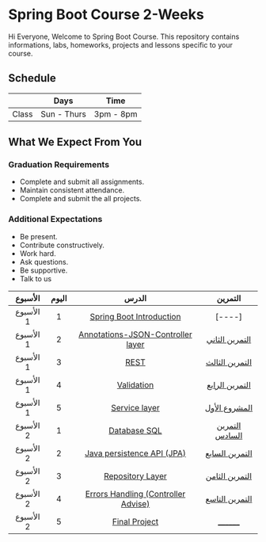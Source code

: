 # Spring Boot Course 2-Weeks 
Hi Everyone, Welcome to Spring Boot Course. This repository contains informations, labs, homeworks, projects and lessons specific to your course.

## Schedule
|  | Days | Time |
| --- | ------------- | ------------- |
| Class | Sun - Thurs  | 3pm - 8pm  |


## What We Expect From You
### Graduation Requirements
* Complete and submit all assignments.
* Maintain consistent attendance.
* Complete and submit the all projects.
### Additional Expectations
* Be present.
* Contribute constructively.
* Work hard.
* Ask questions.
* Be supportive.
* Talk to us


| الأسبوع| اليوم | الدرس |التمرين |
|:-----:|:---:|:------:|:------:|
| الأسبوع 1| 1   |[Spring Boot Introduction](https://github.com/Tuwaiq-Academy-Training/Spring-Boot-Introduction)|[----]|
| الأسبوع 1| 2   |[Annotations-JSON-Controller layer](https://github.com/Tuwaiq-Academy-Training/Spring-Boot-Annotations-JSON-Controller)|[التمرين الثاني](https://github.com/majdnaser1/Spring-Boot-Exercise2)|
| الأسبوع 1| 3   |[ REST ](https://github.com/Tuwaiq-Academy-Training/Spring-Boot-REST)|[التمرين الثالث](https://github.com/majdnaser1/Spring-Boot-Exercise3)|
| الأسبوع 1| 4   |[ Validation ](https://github.com/Tuwaiq-Academy-Training/Spring-Boot-Validation)| [التمرين الرابع](https://github.com/majdnaser1/Spring-Boot-Exercise4)|
| الأسبوع 1| 5   |[ Service layer ](https://github.com/Tuwaiq-Academy-Training/Spring-Boot-Service-Layer) |[المشروع الأول](https://github.com/majdnaser1/Spring-Boot-Project1-week1)|
| الأسبوع 2| 1   |[ Database SQL ](https://github.com/Tuwaiq-Academy-Training/Spring-Boot-SQL)|[التمرين السادس](https://github.com/Tuwaiq-Academy-Training/Java-Course-Exercise-6)|
| الأسبوع 2| 2   |[Java persistence API (JPA)](https://github.com/Tuwaiq-Academy-Training/Spring-Boot-JPA-Repository)|[التمرين السابع](https://github.com/Tuwaiq-Academy-Training/Java-Course-Exercise-7)|
| الأسبوع 2| 3   |[ Repository Layer ](https://github.com/Tuwaiq-Academy-Training/Spring-Boot-JPA-Repository)|[التمرين الثامن](https://github.com/Tuwaiq-Academy-Training/Java-Course-Exercise-8)|
| الأسبوع 2| 4   |[Errors Handling (Controller Advise)   ](https://github.com/Tuwaiq-Academy-Training/Spring-Boot-Errors-Handling)|[التمرين التاسع](https://github.com/Tuwaiq-Academy-Training/Java-Course-Exercise-9)|
| الأسبوع 2| 5   |[Final Project](https://github.com/Tuwaiq-Academy-Training/Spring-Boot-Final-Project)|[ ______ ](https://github.com/Tuwaiq-Academy-Training/Java-Course-Exercise-10)|

